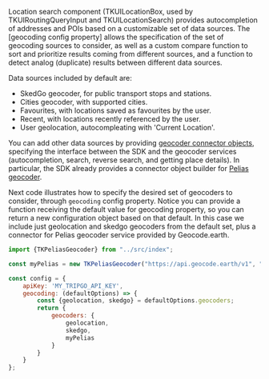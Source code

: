 Location search component (TKUILocationBox, used by TKUIRoutingQueryInput and TKUILocationSearch) provides 
autocompletion of addresses and POIs based on a customizable set of data sources. 
The [geocoding config property] allows the specification of the set of geocoding sources to consider, as well as
a custom compare function to sort and prioritize results coming from different sources, and a function 
to detect analog (duplicate) results between different data sources. 

Data sources included by default are: 

- SkedGo geocoder, for public transport stops and stations.
- Cities geocoder, with supported cities.
- Favourites, with locations saved as favourites by the user.
- Recent, with locations recently referenced by the user.
- User geolocation, autocompleating with 'Current Location'.


You can add other data sources by providing [geocoder connector objects](), specifying 
the interface between the SDK and the geocoder services (autocompletion, search, reverse search, and getting place 
details). In particular, the SDK already provides a connector object builder for 
[Pelias geocoder](https://www.mapzen.com/products/search/geocoding/).

Next code illustrates how to specify the desired set of geocoders to consider, through ```geocoding``` config property.
Notice you can provide a function receiving the default value for geocoding property, so you can return a new 
configuration object based on that default. In this case we include just geolocation and skedgo geocoders from the 
default set, plus a connector for Pelias geocoder service provided by Geocode.earth.


```js static
import {TKPeliasGeocoder} from "../src/index";

const myPelias = new TKPeliasGeocoder("https://api.geocode.earth/v1", "MY_GEOCODE_EARTH_KEY");

const config = {
    apiKey: 'MY_TRIPGO_API_KEY',
    geocoding: (defaultOptions) => {
        const {geolocation, skedgo} = defaultOptions.geocoders;
        return {
            geocoders: {
                geolocation,
                skedgo,
                myPelias
            }
        }
    }
};
```
